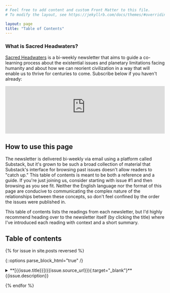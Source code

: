 ```yaml
---
# Feel free to add content and custom Front Matter to this file.
# To modify the layout, see https://jekyllrb.com/docs/themes/#overriding-theme-defaults

layout: page
title: "Table of Contents"
---
```


### What is Sacred Headwaters?

[Sacred Headwaters](https://sacredheadwaters.substack.com) is a bi-weekly newsletter that aims to guide a co-learning process about the existential issues and planetary limitations facing humanity and about how we can reorient civilization in a way that will enable us to thrive for centuries to come. Subscribe below if you haven't already:

<iframe src="https://sacredheadwaters.substack.com/embed" width="100%" height="150" frameborder="0" scrolling="no"></iframe>

## How to use this page

The newsletter is delivered bi-weekly via email using a platform called Substack, but it's grown to be such a broad collection of material that Substack's interface for browsing past issues doesn't allow readers to "catch up." This table of contents is meant to be both a reference and a guide. If you're just joining us, consider starting with issue #1 and then browsing as you see fit. Neither the English language nor the format of this page are conducive to communicating the complex nature of the relationships between these concepts, so don't feel confined by the order the issues were published in.

This table of contents lists the readings from each newsletter, but I'd highly recommend heading over to the newsletter itself (by clicking the title) where I've introduced each reading with context and a short summary.

## Table of contents

{% for issue in site.posts reversed %}

{::options parse_block_html="true" /}

<details>
  <summary markdown="span">
  **[{{issue.title}}]({{issue.source_url}}){:target="_blank"}**
  {{issue.description}}</summary>

- **Topics**: {{ issue.topics | join: ', ' }}
  {% for reading in issue.readings %}
- [{{reading.title}}]({{reading.url}}) {{reading.author}} ({{reading.time}})
  {% endfor %}
  {% if issue.book %}
- **Book recommendation**: [_{{issue.book.title}}_]({{issue.book.url}}), {{issue.book.author}}
{% endif %}
</details>

{% endfor %}
